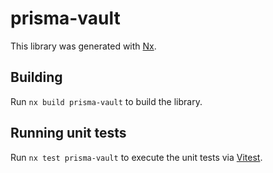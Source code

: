 # prisma-vault

This library was generated with [Nx](https://nx.dev).

## Building

Run `nx build prisma-vault` to build the library.

## Running unit tests

Run `nx test prisma-vault` to execute the unit tests via [Vitest](https://vitest.dev/).
